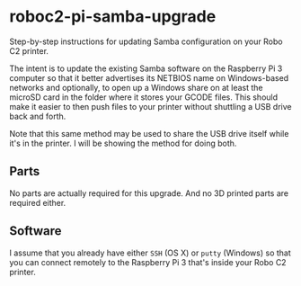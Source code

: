 # roboc2-pi-samba-upgrade
Step-by-step instructions for updating Samba configuration on your Robo C2 printer.

The intent is to update the existing Samba software on the Raspberry Pi 3 computer so that it better advertises its NETBIOS name on Windows-based networks and optionally, to open up a Windows share on at least the microSD card in the folder where it stores your GCODE files.  This should make it easier to then push files to your printer without shuttling a USB drive back and forth.

Note that this same method may be used to share the USB drive itself while it's in the printer.  I will be showing the method for doing both.

## Parts
No parts are actually required for this upgrade.  And no 3D printed parts are required either.

## Software
I assume that you already have either `SSH` (OS X) or `putty` (Windows) so that you can connect remotely to the Raspberry Pi 3 that's inside your Robo C2 printer.
